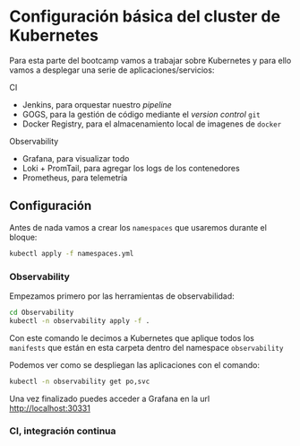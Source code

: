 # Configuración básica del cluster de Kubernetes

Para esta parte del bootcamp vamos a trabajar sobre Kubernetes y para ello vamos a desplegar una serie de aplicaciones/servicios:

CI
- Jenkins, para orquestar nuestro _pipeline_
- GOGS, para la gestión de código mediante el _version control_ `git`
- Docker Registry, para el almacenamiento local de imagenes de `docker`

Observability
- Grafana, para visualizar todo
- Loki + PromTail, para agregar los logs de los contenedores
- Prometheus, para telemetría

## Configuración

Antes de nada vamos a crear los `namespaces` que usaremos durante el bloque:

```bash
kubectl apply -f namespaces.yml
```

### Observability

Empezamos primero por las herramientas de observabilidad:

```bash
cd Observability
kubectl -n observability apply -f .
```

Con este comando le decimos a Kubernetes que aplique todos los `manifests` que están en esta carpeta dentro del namespace `observability`

Podemos ver como se despliegan las aplicaciones con el comando:

```bash
kubectl -n observability get po,svc
```

Una vez finalizado puedes acceder a Grafana en la url [http://localhost:30331](http://localhost:30331)

### CI, integración continua
